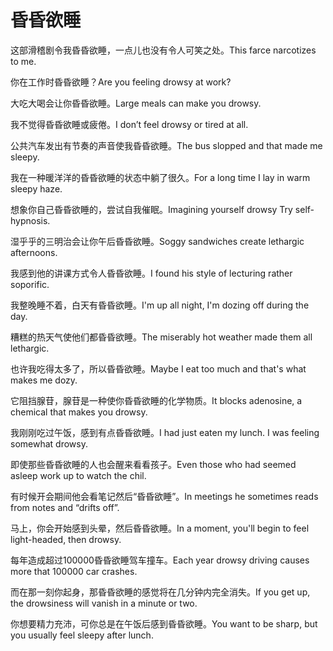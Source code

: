# 昏昏欲睡

<p><span class="chinese">这部滑稽剧令我昏昏欲睡，一点儿也没有令人可笑之处。</span><span class="english">This farce narcotizes to me.</span></p>

<p><span class="chinese">你在工作时昏昏欲睡？</span><span class="english">Are you feeling drowsy at work?</span></p>

<p><span class="chinese">大吃大喝会让你昏昏欲睡。</span><span class="english">Large meals can make you drowsy.</span></p>

<p><span class="chinese">我不觉得昏昏欲睡或疲倦。</span><span class="english">I don’t feel drowsy or tired at all.</span></p>

<p><span class="chinese">公共汽车发出有节奏的声音使我昏昏欲睡。</span><span class="english">The bus slopped  and that made me sleepy.</span></p>

<p><span class="chinese">我在一种暖洋洋的昏昏欲睡的状态中躺了很久。</span><span class="english">For a long time I lay in warm sleepy haze.</span></p>

<p><span class="chinese">想象你自己昏昏欲睡的，尝试自我催眠。</span><span class="english">Imagining yourself drowsy Try self-hypnosis.</span></p>

<p><span class="chinese">湿乎乎的三明治会让你午后昏昏欲睡。</span><span class="english">Soggy sandwiches create lethargic afternoons.</span></p>

<p><span class="chinese">我感到他的讲课方式令人昏昏欲睡。</span><span class="english">I found his style of lecturing rather soporific.</span></p>

<p><span class="chinese">我整晚睡不着，白天有昏昏欲睡。</span><span class="english">I'm up all night, I'm dozing off during the day.</span></p>

<p><span class="chinese">糟糕的热天气使他们都昏昏欲睡。</span><span class="english">The miserably hot weather made them all lethargic.</span></p>

<p><span class="chinese">也许我吃得太多了，所以昏昏欲睡。</span><span class="english">Maybe I eat too much and that's what makes me dozy.</span></p>

<p><span class="chinese">它阻挡腺苷，腺苷是一种使你昏昏欲睡的化学物质。</span><span class="english">It blocks adenosine, a chemical that makes you drowsy.</span></p>

<p><span class="chinese">我刚刚吃过午饭，感到有点昏昏欲睡。</span><span class="english">I had just eaten my lunch. I was feeling somewhat drowsy.</span></p>

<p><span class="chinese">即使那些昏昏欲睡的人也会醒来看看孩子。</span><span class="english">Even those who had seemed asleep work up to watch the chil.</span></p>

<p><span class="chinese">有时候开会期间他会看笔记然后“昏昏欲睡”。</span><span class="english">In meetings he sometimes reads from notes and “drifts off”.</span></p>

<p><span class="chinese">马上，你会开始感到头晕，然后昏昏欲睡。</span><span class="english">In a moment, you'll begin to feel light-headed, then drowsy.</span></p>

<p><span class="chinese">每年造成超过100000昏昏欲睡驾车撞车。</span><span class="english">Each year drowsy driving causes more that 100000 car crashes.</span></p>

<p><span class="chinese">而在那一刻你起身，那昏昏欲睡的感觉将在几分钟内完全消失。</span><span class="english">If you get up, the drowsiness will vanish in a minute or two.</span></p>

<p><span class="chinese">你想要精力充沛，可你总是在午饭后感到昏昏欲睡。</span><span class="english">You want to be sharp, but you usually feel sleepy after lunch.</span></p>

